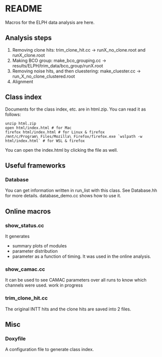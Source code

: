# README
Macros for the ELPH data analysis are here.

## Analysis steps
1. Removing clone hits: trim_clone_hit.cc -> runX_no_clone.root and runX_clone.root
2. Making BCO group: make_bco_grouping.cc -> results/ELPH/trim_data/bco_group/runX.root
3. Removing noise hits, and then cluestering: make_cluester.cc -> run_X_no_clone_clustered.root
4. Alignment



## Class index
Documents for the class index, etc. are in html.zip.
You can read it as follows:
```
unzip html.zip
open html/index.html # for Mac
firefox html/index.html # for Linux & firefox
/mnt/c/Program\ Files/Mozilla\ Firefox/firefox.exe `wslpath -w html/index.html` # for WSL & firefox
```
You can open the index.html by clicking the file as well.

## Useful frameworks

### Database
You can get information written in run_list with this class. See Database.hh for more details. database_demo.cc shows how to use it.

## Online macros

### show_status.cc
It generates
- summary plots of modules
- parameter distribution
- parameter as a function of timing.
It was used in the online analysis.

### show_camac.cc
It can be used to see CAMAC parameters over all runs to know which channels were used.
work in progress

### trim_clone_hit.cc
The original INTT hits and the clone hits are saved into 2 files.

## Misc

### Doxyfile
A configuration file to generate class index.
